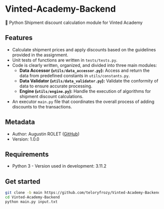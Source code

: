 # Vinted-Academy-Backend
🐍 Python Shipment discount calculation module for Vinted Academy

## Features

- Calculate shipment prices and apply discounts based on the guidelines provided in the assignment.
- Unit tests of functions are written in `tests/tests.py`.
- Code is clearly written, organized, and divided into three main modules:
  - **Data Accessor (`utils/data_accessor.py`):** Access and return the data from predefined constants in `utils/constants.py`.
  - **Data Validator (`utils/data_validator.py`):** Validate the conformity of data to ensure accurate processing.
  - **Engine (`utils/engine.py`):** Handle the execution of algorithms for shipment discount calculations.
- An executor `main.py` file that coordinates the overall process of adding discounts to the transactions.


## Metadata
- Author: Augustin ROLET ([GitHub](https://github.com/teloryfrozy/))
- Version: 1.0.0


## Requirements
- Python 3 - Version used in development: 3.11.2


## Get started
```bash
git clone -b main https://github.com/teloryfrozy/Vinted-Academy-Backend.git
cd Vinted-Academy-Backend
python main.py input.txt
```